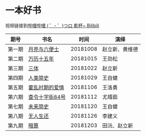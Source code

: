 # 一本好书

视频链接到[哔哩哔哩 ( ゜- ゜)つロ 乾杯~ Bilibili](https://www.bilibili.com/)

| 期号   | 书名                                                        | 时间     | 演绎           |
| ------ | ----------------------------------------------------------- | -------- | -------------- |
| 第一期 | [月亮与六便士](https://www.bilibili.com/video/av34100575)   | 20181008 | 赵立新、黄维德 |
| 第二期 | [万历十五年](https://www.bilibili.com/video/av34396544)     | 20181015 | 王劲松         |
| 第三期 | [三体](https://www.bilibili.com/video/av34634587)           | 20181022 | 赵立新         |
| 第四期 | [人类简史](https://www.bilibili.com/video/av36705914)       | 20181029 | 王自健         |
| 第五期 | [霍乱时期的爱情](https://www.bilibili.com/video/av36731694) | 20181106 | 王洛勇         |
| 第六期 | [查令十字街84号](https://www.bilibili.com/video/av36732925) | 20181112 | 尤靖茹         |
| 第七期 | [未来简史](https://www.bilibili.com/video/av36735022)       | 20181120 | 王自健         |
| 第八期 | [无人生还](https://www.bilibili.com/video/av36957490)       | 20181126 | 李建义         |
| 第九期 | [暗算](https://www.bilibili.com/video/av37421460)           | 20181203 | 田沅、赵立新   |

